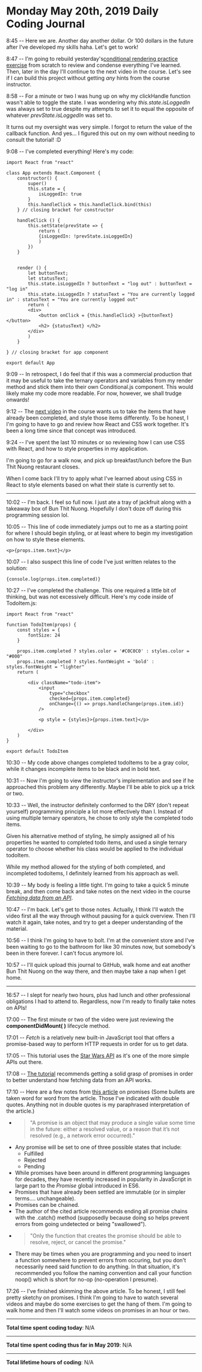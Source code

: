 # Monday May 20th, 2019 Daily Coding Journal

8:45 -- Here we are. Another day another dollar. Or 100 dollars in the future after I've developed my skills haha. Let's get to work!

8:47 -- I'm going to rebuild yesterday's[conditional rendering practice exercise](https://scrimba.com/p/p7P5Hd/c893vh2) from scratch to review and condense everything I've learned. Then, later in the day I'll continue to the next video in the course. Let's see if I can build this project without getting *any* hints from the course instructor.

8:58 -- For a minute or two I was hung up on why my clickHandle function wasn't able to toggle the state. I was wondering why *this.state.isLoggedIn* was always set to true despite my attempts to set it to equal the opposite of whatever *prevState.isLoggedIn* was set to.

It turns out my oversight was very simple. I forgot to return the value of the callback function. And yes... I figured this out on my own without needing to consult the tutorial! :D

9:08 -- I've completed everything! Here's my code:
```
import React from "react"

class App extends React.Component {
    constructor() {
        super()
        this.state = {
            isLoggedIn: true
        }
        this.handleClick = this.handleClick.bind(this)
    } // closing bracket for constructor
    
    handleClick () {
        this.setState(prevState => {
            return (
            {isLoggedIn: !prevState.isLoggedIn}
            )
        })
    }
    
    
    render () {
        let buttonText;
        let statusText;
        this.state.isLoggedIn ? buttonText = "log out" : buttonText = "log in"
        this.state.isLoggedIn ? statusText = "You are currently logged in" : statusText = "You are currently logged out"
        return (
        <div>
            <button onClick = {this.handleClick} >{buttonText} </button>
            <h2> {statusText} </h2>
        </div>
        )
    }
    
} // closing bracket for app component

export default App
```
9:09 -- In retrospect, I do feel that if this was a commercial production that it may be useful to take the ternary operators and variables from my render method and stick them into their own Conditional.js component. This would likely make my code more readable. For now, however, we shall trudge onwards!

9:12 -- The [next video](https://scrimba.com/p/p7P5Hd/cKe27SD) in the course wants us to take the items that have already been completed, and style those items differently. To be honest, I I'm going to have to go and review how React and CSS work together. It's been a long time since that concept was introduced.

9:24 -- I've spent the last 10 minutes or so reviewing how I can use CSS with React, and how to style properties in my application.

I'm going to go for a walk now, and pick up breakfast/lunch before the Bun Thit Nuong restaurant closes. 

When I come back I'll try to apply what I've learned about using CSS in React to style elements based on what their state is currently set to.
___

10:02 -- I'm back. I feel so full now. I just ate a tray of jackfruit along with a takeaway box of Bun Thit Nuong. Hopefully I don't doze off during this programming session lol.

10:05 -- This line of code immediately jumps out to me as a starting point for where I should begin styling, or at least where to begin my investigation on how to style these elements.

```
<p>{props.item.text}</p>
```

10:07 -- I also suspect this line of code I've just written relates to the solution:
```
{console.log(props.item.completed)}
```

10:27 -- I've completed the challenge. This one required a little bit of thinking, but was not excessively difficult. Here's my code inside of TodoItem.js:
```
import React from "react"

function TodoItem(props) {
    const styles = {
        fontSize: 24
    }
    
    props.item.completed ? styles.color = '#C0C0C0' : styles.color = "#000"
    props.item.completed ? styles.fontWeight = 'bold' : styles.fontWeight = "lighter"
    return (
        
        <div className="todo-item">
            <input 
                type="checkbox" 
                checked={props.item.completed} 
                onChange={() => props.handleChange(props.item.id)}
            />
            
            <p style = {styles}>{props.item.text}</p>
            
        </div>
    )
}

export default TodoItem
```

10:30 -- My code above changes completed todoItems to be a gray color, while it changes incomplete items to be black and in bold text.

10:31 -- Now I'm going to view the instructor's implementation and see if he approached this problem any differently. Maybe I'll be able to pick up a trick or two.

10:33 -- Well, the instructor definitely conformed to the DRY (don't repeat yourself) programming principle a lot more effectively than I. Instead of using multiple ternary operators, he chose to only style the completed todo items.

Given his alternative method of styling, he simply assigned all of his properties he wanted to completed todo items, and used a single ternary operator to choose whether his class would be applied to the individual todoItem.

While my method allowed for the styling of both completed, and incompleted todoitems, I definitely learned from his approach as well.

10:39 -- My body is feeling a little tight. I'm going to take a quick 5 minute break, and then come back and take notes on the next video in the course [*Fetching data from an API*](https://scrimba.com/p/p7P5Hd/c79Jask).

10:47 -- I'm back. Let's get to those notes. Actually, I think I'll watch the video first all the way through without pausing for a quick overview. Then I'll watch it again, take notes, and try to get a deeper understanding of the material.

10:56 -- I think I'm going to have to bolt. I'm at the convenient store and I've been waiting to go to the bathroom for like 30 minutes now, but somebody's been in there forever. I can't focus anymore lol.

10:57 -- I'll quick upload this journal to GitHub, walk home and eat another Bun Thit Nuong on the way there, and then maybe take a nap when I get home.
___

16:57 -- I slept for nearly two hours, plus had lunch and other professional obligations I had to attend to. Regardless, now I'm ready to finally take notes on APIs!

17:00 -- The first minute or two of the video were just reviewing the **componentDidMount( )** lifecycle method.

17:01 -- *Fetch* is a relatively new built-in JavaScript tool that offers a promise-based way to perform HTTP requests in order for us to get data.

17:05 -- This tutorial uses the [Star Wars API](https://swapi.co/) as it's one of the more simple APIs out there.

17:08 -- [The tutorial](https://scrimba.com/p/p7P5Hd/c79Jask) recommends getting a solid grasp of promises in order to better understand how fetching data from an API works.

17:10 -- Here are a few notes from [this article](https://medium.com/javascript-scene/master-the-javascript-interview-what-is-a-promise-27fc71e77261) on promises (Some bullets are taken word for word from the article. Those I've indicated with double quotes. Anything not in double quotes is my paraphrased interpretation of the article.)

* >"A promise is an object that may produce a single value some time in the future: either a resolved value, or a reason that it’s not resolved (e.g., a network error occurred)."
* Any promise will be set to one of three possible states that include:
    * Fulfilled
    * Rejected
    * Pending
* While promises have been around in different programming languages for decades, they have recently increased in popularity in JavaScript in large part to the *Promise* global introduced in ES6.
* Promises that have already been settled are immutable (or in simpler terms.... unchangeable).
* Promises can be chained.
* The author of the cited article recommends ending all promise chains with the .catch() method (supposedly because doing so helps prevent errors from going undetected or being "swallowed").
* >"Only the function that creates the promise should be able to resolve, reject, or cancel the promise."
* There may be times when you are programming and you need to insert a function somewhere to prevent errors from occuring, but you don't necessarily need said function to do anything. In that situation, it's recommended you follow the naming convention and call your function noop() which is short for no-op (no-operation I presume).

17:26 -- I've finished skimming the above article. To be honest, I still feel pretty sketchy on promises. I think I'm going to have to watch several videos and maybe do some exercises to get the hang of them. I'm going to walk home and then I'll watch some videos on promises in an hour or two.

___
**Total time spent coding today**: N/A
___
**Total time spent coding thus far in May 2019**: N/A
___
**Total lifetime hours of coding**: N/A